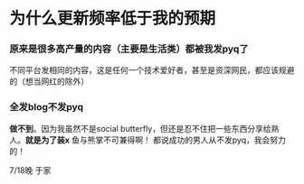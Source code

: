 # 为什么更新频率低于我的预期
### 原来是很多高产量的内容（主要是生活类）**都被我发pyq了**
不同平台发相同的内容，这是任何一个技术爱好者，甚至是资深网民，都应该规避的（想当网红的除外）

### 全发blog不发pyq
**做不到**。因为我虽然不是social butterfly，但还是忍不住把一些东西分享给熟人。**就是为了装x**
鱼与熊掌不可兼得啊！
都说成功的男人从不发pyq，我会努力的！

7/18晚 于家